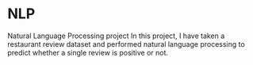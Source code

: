 # NLP
Natural Language Processing project
In this project, I have taken a restaurant review dataset and performed natural language processing to predict whether a single review is positive or not.
